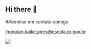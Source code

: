 ## Hi there 👋

###entrar em contato comigo

jhonatan.kaike.pires@escola.pr.gov.br

![](https://media1.tenor.com/m/V2Bzj-Fp-MkAAAAC/neymar-brazil.gif)
